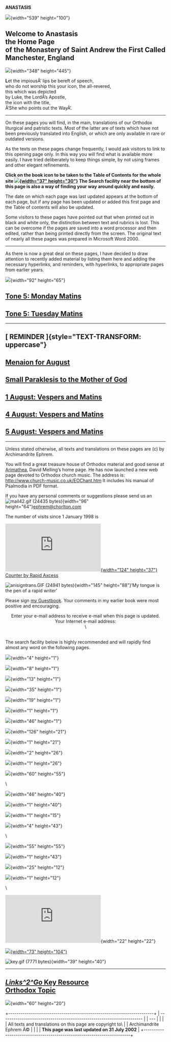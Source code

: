**ANASTASIS**

![](Title04.gif){width="539" height="100"}

Welcome to Anastasis\
the Home Page\
of the Monastery of Saint Andrew the First Called\
Manchester, England
--------------------------------------------------

![](Hodeg04.jpg){width="348" height="445"}

****L****et the impiousÂ’ lips be bereft of speech,\
who do not worship this your icon, the all-revered,\
this which was depicted\
by Luke, the LordÂ’s Apostle,\
the icon with the title,\
Â‘She who points out the WayÂ’.

------------------------------------------------------------------------

On these pages you will find, in the main, translations of our Orthodox
liturgical and patristic texts. Most of the latter are of texts which
have not been previously translated into English, or which are only
available in rare or outdated versions.

As the texts on these pages change frequently, I would ask visitors to
link to this opening page only. In this way you will find what is
available more easily. I have tried deliberately to keep things simple,
by not using frames and other elegant refinements.

**Click on the book icon to be taken to the Table of Contents for the
whole site [![](turnbook.gif){width="37"
height="30"}](table_of_contents.md) The Search facility near the bottom
of this page is also a way of finding your way around quickly and
easily.**

The date on which each page was last updated appears at the bottom of
each page, but if any page has been updated or added this first page and
the Table of contents will also be updated.

Some visitors to these pages have pointed out that when printed out in
black and white only, the distinction between text and rubrics is lost.
This can be overcome if the pages are saved into a word processor and
then edited, rather than being printed directly from the screen. The
original text of nearly all these pages was prepared in Microsoft Word
2000.

------------------------------------------------------------------------

As there is now a great deal on these pages, I have decided to draw
attention to recently added material by listing them here and adding the
necessary hyperlinks, and reminders, with hyperlinks, to appropriate
pages from earlier years.

![](newCLR.gif){width="92" height="65"}

[Tone 5: Monday Matins](monday_matins4.md)
------------------------------------------

[Tone 5: Tuesday Matins](tuesday_matins4.md)
--------------------------------------------

------------------------------------------------------------------------

[ REMINDER ]{style="TEXT-TRANSFORM: uppercase"}
-----------------------------------------------

[Menaion for August](august.md)
-------------------------------

[Small Paraklesis to the Mother of God](lit-parak.md)
-----------------------------------------------------

[1 August: Vespers and Matins](1august.md)
------------------------------------------

[4 August: Vespers and Matins](4august.md)
------------------------------------------

[5 August: Vespers and Matins](5_august.md)
-------------------------------------------

------------------------------------------------------------------------

Unless stated otherwise, all texts and translations on these pages are
(c) by Archimandrite Ephrem.

You will find a great treasure house of Orthodox material and good sense
at [Arimathea](http://www.arimathea.co.uk/arimathea.htm), David
Melling’s home page. He has now launched a new web page devoted to
Orthodox church music. The address is:
<http://www.church-music.co.uk/EOChant.htm> It includes his manual of
Psalmodia in PDF format.

If you have any personal comments or suggestions please send us an\
![mail42.gif (24435 bytes)](mail42.gif){width="96"
height="64"}[ephrem@chorlton.com](mailto:ephrem@studite.demon.co.uk)

The number of visits since 1 January 1998 is

[![](http://www.rapidaxcess.com/cgi-bin/counter/count.pl?4158631){width="124"
height="37"}](http://www.rapidaxcess.com)\
[Counter by Rapid Axcess](http://www.rapidaxcess.com)

![anisigntrans.GIF (24941 bytes)](anisigntrans.GIF){width="145"
height="88"}‘My tongue is the pen of a rapid writer’

Please sign [my Guestbook](http://www.guestbook.de/yasg.cgi?X=74251).
Your comments in my earlier book were most positive and encouraging.

<div align="center">

Enter your e-mail address to receive e-mail when this page is updated.\
Your Internet e-mail address:\
\

</div>

\
The search facility below is highly recommended and will rapidly find
almost any word on the following pages.

![](http://sitesearch.hitbox.com/search/images/sbox_00.gif){width="4"
height="1"}

![](http://sitesearch.hitbox.com/search/images/sbox_00.gif){width="8"
height="1"}

![](http://sitesearch.hitbox.com/search/images/sbox_00.gif){width="13"
height="1"}

![](http://sitesearch.hitbox.com/search/images/sbox_00.gif){width="35"
height="1"}

![](http://sitesearch.hitbox.com/search/images/sbox_00.gif){width="19"
height="1"}

![](http://sitesearch.hitbox.com/search/images/sbox_00.gif){width="1"
height="1"}

![](http://sitesearch.hitbox.com/search/images/sbox_00.gif){width="46"
height="1"}

![](http://sitesearch.hitbox.com/search/images/sbox_01_01.gif){width="126"
height="21"}

![](http://sitesearch.hitbox.com/search/images/sbox_00.gif){width="1"
height="21"}

![](http://sitesearch.hitbox.com/search/images/sbox_02_01.gif){width="2"
height="26"}

![](http://sitesearch.hitbox.com/search/images/sbox_00.gif){width="1"
height="26"}

![](http://sitesearch.hitbox.com/search/images/sbox_03_01.gif){width="60"
height="55"}

\

![](http://sitesearch.hitbox.com/search/images/sbox_03_07.gif){width="46"
height="40"}

![](http://sitesearch.hitbox.com/search/images/sbox_00.gif){width="1"
height="40"}

![](http://sitesearch.hitbox.com/search/images/sbox_00.gif){width="1"
height="15"}

![](http://sitesearch.hitbox.com/search/images/sbox_05_01.gif){width="4"
height="43"}

\

![](http://sitesearch.hitbox.com/search/images/sbox_05_04.gif){width="55"
height="55"}

![](http://sitesearch.hitbox.com/search/images/sbox_00.gif){width="1"
height="43"}

![](http://sitesearch.hitbox.com/search/images/sbox_06_01.gif){width="25"
height="12"}

![](http://sitesearch.hitbox.com/search/images/sbox_00.gif){width="1"
height="12"}

\

[](http://uk.nedstat.net/viewstat.asp?name=ephcount)

![](http://uk.nedstat.net/scripts/nedstat.dll?name=ephcount){width="22"
height="22"}

[![](sw01_award.gif){width="73" height="104"}](http://www.studyweb.com/)

![key.gif (7771 bytes)](key.gif){width="39" height="40"}

  ---------------------------------------------------------
  [***Links^2^Go* Key Resource**\
  Orthodox Topic](http://www.links2go.com/topic/Orthodox)
  ---------------------------------------------------------

![](http://counter.digits.com/wc/-d/4/nisibis){width="60" height="20"}
   

+-----------------------------------------------------------------------+
| --------------------------------------------------------------------- |
| ---                                                                   |
|                                                                       |
| All texts and translations on this page are copyright to\             |
| Archimandrite Ephrem Â©                                               |
|                                                                       |
| **This page was last updated on 31 July 2002**                        |
+-----------------------------------------------------------------------+


